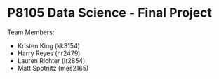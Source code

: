 # P8105 Data Science - Final Project 

Team Members: 

* Kristen King (kk3154)
* Harry Reyes (hr2479)
* Lauren Richter (lr2854)
* Matt Spotnitz (mes2165)
